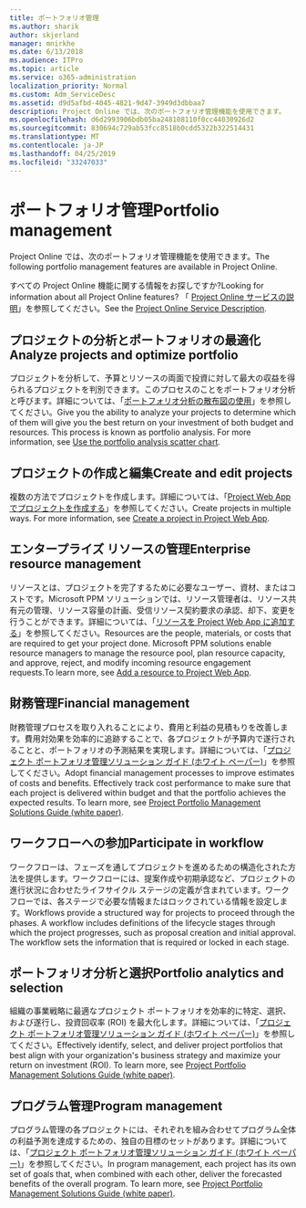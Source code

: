 ```yaml
---
title: ポートフォリオ管理
ms.author: sharik
author: skjerland
manager: mnirkhe
ms.date: 6/13/2018
ms.audience: ITPro
ms.topic: article
ms.service: o365-administration
localization_priority: Normal
ms.custom: Adm_ServiceDesc
ms.assetid: d9d5afbd-4045-4821-9d47-3949d3dbbaa7
description: Project Online では、次のポートフォリオ管理機能を使用できます。
ms.openlocfilehash: d6d2993906bdb05ba248108110f0cc44030926d2
ms.sourcegitcommit: 830694c729ab53fcc8518b0cdd5322b322514431
ms.translationtype: MT
ms.contentlocale: ja-JP
ms.lasthandoff: 04/25/2019
ms.locfileid: "33247033"
---
```

# <a name="portfolio-management"></a><span data-ttu-id="e5197-103">ポートフォリオ管理</span><span class="sxs-lookup"><span data-stu-id="e5197-103">Portfolio management</span></span>

<span data-ttu-id="e5197-104">Project Online では、次のポートフォリオ管理機能を使用できます。</span><span class="sxs-lookup"><span data-stu-id="e5197-104">The following portfolio management features are available in Project Online.</span></span>
  
<span data-ttu-id="e5197-105">すべての Project Online 機能に関する情報をお探しですか?</span><span class="sxs-lookup"><span data-stu-id="e5197-105">Looking for information about all Project Online features?</span></span> <span data-ttu-id="e5197-106">「 [Project Online サービスの説明](project-online-service-description.md)」を参照してください。</span><span class="sxs-lookup"><span data-stu-id="e5197-106">See the [Project Online Service Description](project-online-service-description.md).</span></span>
  
## <a name="analyze-projects-and-optimize-portfolio"></a><span data-ttu-id="e5197-107">プロジェクトの分析とポートフォリオの最適化</span><span class="sxs-lookup"><span data-stu-id="e5197-107">Analyze projects and optimize portfolio</span></span>
<span data-ttu-id="e5197-108"><a name="bkmk_AnalyzeProjects"> </a></span><span class="sxs-lookup"><span data-stu-id="e5197-108"></span></span>

<span data-ttu-id="e5197-p102">プロジェクトを分析して、予算とリソースの両面で投資に対して最大の収益を得られるプロジェクトを判別できます。このプロセスのことをポートフォリオ分析と呼びます。詳細については、「[ポートフォリオ分析の散布図の使用](http://go.microsoft.com/fwlink/?LinkID=823665&amp;clcid=0x409)」を参照してください。</span><span class="sxs-lookup"><span data-stu-id="e5197-p102">Give you the ability to analyze your projects to determine which of them will give you the best return on your investment of both budget and resources. This process is known as portfolio analysis. For more information, see [Use the portfolio analysis scatter chart](http://go.microsoft.com/fwlink/?LinkID=823665&amp;clcid=0x409).</span></span>
  
## <a name="create-and-edit-projects"></a><span data-ttu-id="e5197-112">プロジェクトの作成と編集</span><span class="sxs-lookup"><span data-stu-id="e5197-112">Create and edit projects</span></span>
<span data-ttu-id="e5197-113"><a name="bkmk_CreateAndEditProjects"> </a></span><span class="sxs-lookup"><span data-stu-id="e5197-113"></span></span>

<span data-ttu-id="e5197-p103">複数の方法でプロジェクトを作成します。詳細については、「[Project Web App でプロジェクトを作成する](http://go.microsoft.com/fwlink/?LinkID=746895&amp;clcid=0x409)」を参照してください。</span><span class="sxs-lookup"><span data-stu-id="e5197-p103">Create projects in multiple ways. For more information, see [Create a project in Project Web App](http://go.microsoft.com/fwlink/?LinkID=746895&amp;clcid=0x409).</span></span>
  
## <a name="enterprise-resource-management"></a><span data-ttu-id="e5197-116">エンタープライズ リソースの管理</span><span class="sxs-lookup"><span data-stu-id="e5197-116">Enterprise resource management</span></span>
<span data-ttu-id="e5197-117"><a name="bkmk_ResourceManagement"> </a></span><span class="sxs-lookup"><span data-stu-id="e5197-117"></span></span>

<span data-ttu-id="e5197-p104">リソースとは、プロジェクトを完了するために必要なユーザー、資材、またはコストです。Microsoft PPM ソリューションでは、リソース管理者は、リソース共有元の管理、リソース容量の計画、受信リソース契約要求の承認、却下、変更を行うことができます。詳細については、「[リソースを Project Web App に追加する](https://go.microsoft.com/fwlink/p/?LinkId=271320)」を参照してください。</span><span class="sxs-lookup"><span data-stu-id="e5197-p104">Resources are the people, materials, or costs that are required to get your project done. Microsoft PPM solutions enable resource managers to manage the resource pool, plan resource capacity, and approve, reject, and modify incoming resource engagement requests.To learn more, see [Add a resource to Project Web App](https://go.microsoft.com/fwlink/p/?LinkId=271320).</span></span>
  
## <a name="financial-management"></a><span data-ttu-id="e5197-120">財務管理</span><span class="sxs-lookup"><span data-stu-id="e5197-120">Financial management</span></span>
<span data-ttu-id="e5197-121"><a name="bkmk_FinancialManagement"> </a></span><span class="sxs-lookup"><span data-stu-id="e5197-121"></span></span>

<span data-ttu-id="e5197-p105">財務管理プロセスを取り入れることにより、費用と利益の見積もりを改善します。費用対効果を効率的に追跡することで、各プロジェクトが予算内で遂行されることと、ポートフォリオの予測結果を実現します。詳細については、「[プロジェクト ポートフォリオ管理ソリューション ガイド (ホワイト ペーパー)](https://go.microsoft.com/fwlink/p/?LinkId=402633)」を参照してください。</span><span class="sxs-lookup"><span data-stu-id="e5197-p105">Adopt financial management processes to improve estimates of costs and benefits. Effectively track cost performance to make sure that each project is delivered within budget and that the portfolio achieves the expected results. To learn more, see [Project Portfolio Management Solutions Guide (white paper)](https://go.microsoft.com/fwlink/p/?LinkId=402633).</span></span>
  
## <a name="participate-in-workflow"></a><span data-ttu-id="e5197-125">ワークフローへの参加</span><span class="sxs-lookup"><span data-stu-id="e5197-125">Participate in workflow</span></span>
<span data-ttu-id="e5197-126"><a name="bkmk_ParticipateInWorkflow"> </a></span><span class="sxs-lookup"><span data-stu-id="e5197-126"></span></span>

<span data-ttu-id="e5197-p106">ワークフローは、フェーズを通してプロジェクトを進めるための構造化された方法を提供します。ワークフローには、提案作成や初期承認など、プロジェクトの進行状況に合わせたライフサイクル ステージの定義が含まれています。ワークフローでは、各ステージで必要な情報またはロックされている情報を設定します。</span><span class="sxs-lookup"><span data-stu-id="e5197-p106">Workflows provide a structured way for projects to proceed through the phases. A workflow includes definitions of the lifecycle stages through which the project progresses, such as proposal creation and initial approval. The workflow sets the information that is required or locked in each stage.</span></span>
  
## <a name="portfolio-analytics-and-selection"></a><span data-ttu-id="e5197-130">ポートフォリオ分析と選択</span><span class="sxs-lookup"><span data-stu-id="e5197-130">Portfolio analytics and selection</span></span>
<span data-ttu-id="e5197-131"><a name="bkmk_PortfolioAnalyticsandSelection"> </a></span><span class="sxs-lookup"><span data-stu-id="e5197-131"></span></span>

<span data-ttu-id="e5197-p107">組織の事業戦略に最適なプロジェクト ポートフォリオを効率的に特定、選択、および遂行し、投資回収率 (ROI) を最大化します。詳細については、「[プロジェクト ポートフォリオ管理ソリューション ガイド (ホワイト ペーパー)](https://go.microsoft.com/fwlink/p/?LinkId=402633)」を参照してください。</span><span class="sxs-lookup"><span data-stu-id="e5197-p107">Effectively identify, select, and deliver project portfolios that best align with your organization's business strategy and maximize your return on investment (ROI). To learn more, see [Project Portfolio Management Solutions Guide (white paper)](https://go.microsoft.com/fwlink/p/?LinkId=402633).</span></span>
  
## <a name="program-management"></a><span data-ttu-id="e5197-134">プログラム管理</span><span class="sxs-lookup"><span data-stu-id="e5197-134">Program management</span></span>
<span data-ttu-id="e5197-135"><a name="bkmk_ProgramManagement"> </a></span><span class="sxs-lookup"><span data-stu-id="e5197-135"></span></span>

<span data-ttu-id="e5197-p108">プログラム管理の各プロジェクトには、それぞれを組み合わせてプログラム全体の利益予測を達成するための、独自の目標のセットがあります。詳細については、「[プロジェクト ポートフォリオ管理ソリューション ガイド (ホワイト ペーパー)](https://go.microsoft.com/fwlink/p/?LinkId=402633)」を参照してください。</span><span class="sxs-lookup"><span data-stu-id="e5197-p108">In program management, each project has its own set of goals that, when combined with each other, deliver the forecasted benefits of the overall program. To learn more, see [Project Portfolio Management Solutions Guide (white paper)](https://go.microsoft.com/fwlink/p/?LinkId=402633).</span></span>
  

